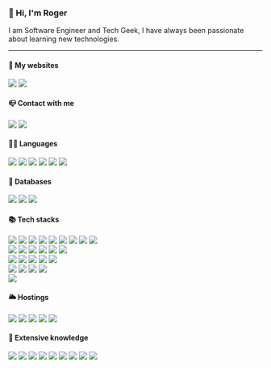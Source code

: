 ### 👋 Hi, I'm Roger
I am Software Engineer and Tech Geek, I have always been passionate about learning new technologies.

---

#### 📡 My websites
<a target="_blank" href="https://roger.twan.life"><img src="https://img.shields.io/badge/BLOG-https://roger.twan.life-brightgreen?style=for-the-badge" /></a>
<a target="_blank" href="https://roger-twan.github.io/lab"><img src="https://img.shields.io/badge/LAB-https://roger--twan.github.io/lab-blueviolet?style=for-the-badge" /></a>

#### 📪 Contact with me
<a target="_blank" href="mailto:roger.twan@gmail.com"><img src="https://img.shields.io/static/v1?message=Gmail&logo=gmail&label=%20&style=for-the-badge&color=EA4335&labelColor=5c5c5c&logoColor=white" /></a>
<a target="_blank" href="https://www.linkedin.com/in/roger-twan"><img src="https://img.shields.io/static/v1?message=LinkedIn&logo=linkedIn&label=%20&style=for-the-badge&color=0A66C2&labelColor=5c5c5c" /></a>

#### 👨‍💻 Languages
<span><img src="https://img.shields.io/badge/_-TypeScript-3178C6?style=for-the-badge&logo=typescript&logoColor=white" /></span>
<span><img src="https://img.shields.io/badge/_-JavaScript-F7DF1E?style=for-the-badge&logo=javascript&logoColor=white" /></span>
<span><img src="https://img.shields.io/badge/_-HTML5-E34F26?style=for-the-badge&logo=html5&logoColor=white" /></span>
<span><img src="https://img.shields.io/badge/_-CSS3-1572B6?style=for-the-badge&logo=css3&logoColor=white" /></span>
<span><img src="https://img.shields.io/badge/_-Python-3776AB?style=for-the-badge&logo=python&logoColor=white" /></span>
<span><img src="https://img.shields.io/badge/_-Dart-0175C2?style=for-the-badge&logo=dart&logoColor=white" /></span>

#### 💽 Databases
<span><img src="https://img.shields.io/badge/_-MySQL-4479A1?style=for-the-badge&logo=mysql&logoColor=white" /></span>
<span><img src="https://img.shields.io/badge/_-SQLite-003B57?style=for-the-badge&logo=sqlite&logoColor=white" /></span>
<span><img src="https://img.shields.io/badge/_-MongoDB-47A248?style=for-the-badge&logo=mongodb&logoColor=white" /></span>

#### 📚 Tech stacks
<span><img src="https://img.shields.io/badge/_-Node-339933?style=for-the-badge&logo=node.js&logoColor=white" /></span>
<span><img src="https://img.shields.io/badge/_-React-61DAFB?style=for-the-badge&logo=react&logoColor=white" /></span>
<span><img src="https://img.shields.io/badge/_-Vue-4FC08D?style=for-the-badge&logo=vue.js&logoColor=white" /></span>
<span><img src="https://img.shields.io/badge/_-Express-000000?style=for-the-badge&logo=express&logoColor=white" /></span>
<span><img src="https://img.shields.io/badge/_-Koa-33333D?style=for-the-badge&logo=koa&logoColor=white" /></span>
<span><img src="https://img.shields.io/badge/_-Next-000000?style=for-the-badge&logo=next.js&logoColor=white" /></span>
<span><img src="https://img.shields.io/badge/_-Nuxt-00DC82?style=for-the-badge&logo=nuxt.js&logoColor=white" /></span>
<span><img src="https://img.shields.io/badge/_-Storybook-FF4785?style=for-the-badge&logo=storybook&logoColor=white" /></span>
<span><img src="https://img.shields.io/badge/_-jQuery-0769AD?style=for-the-badge&logo=jquery&logoColor=white" /></span>
<br />
<span><img src="https://img.shields.io/badge/_-Sass-CC6699?style=for-the-badge&logo=sass&logoColor=white" /></span>
<span><img src="https://img.shields.io/badge/_-Less-1D365D?style=for-the-badge&logo=less&logoColor=white" /></span>
<span><img src="https://img.shields.io/badge/_-MUI-007FFF?style=for-the-badge&logo=mui&logoColor=white" /></span>
<span><img src="https://img.shields.io/badge/_-Bootstrap-7952B3?style=for-the-badge&logo=bootstrap&logoColor=white" /></span>
<span><img src="https://img.shields.io/badge/_-Ant_Design-0170FE?style=for-the-badge&logo=ant-design&logoColor=white" /></span>
<span><img src="https://img.shields.io/badge/_-Element-569EF8?style=for-the-badge" /></span>
<br />
<span><img src="https://img.shields.io/badge/_-ESlint-4B32C3?style=for-the-badge&logo=eslint&logoColor=white" /></span>
<span><img src="https://img.shields.io/badge/_-JEST-C21325?style=for-the-badge&logo=jest&logoColor=white" /></span>
<span><img src="https://img.shields.io/badge/_-Vitest-6E9F18?style=for-the-badge&logo=vitest&logoColor=white" /></span>
<span><img src="https://img.shields.io/badge/_-Cypress-17202C?style=for-the-badge&logo=cypress&logoColor=white" /></span>
<span><img src="https://img.shields.io/badge/_-Playwright-2EAD33?style=for-the-badge&logo=playwright&logoColor=white" /></span>
<br />
<span><img src="https://img.shields.io/badge/_-Webpack-8DD6F9?style=for-the-badge&logo=webpack&logoColor=white" /></span>
<span><img src="https://img.shields.io/badge/_-Rollup-EC4A3F?style=for-the-badge&logo=rollup.js&logoColor=white" /></span>
<span><img src="https://img.shields.io/badge/_-Vite-646CFF?style=for-the-badge&logo=vite&logoColor=white" /></span>
<span><img src="https://img.shields.io/badge/_-Gulp-CF4647?style=for-the-badge&logo=gulp&logoColor=white" /></span>
<br />
<span><img src="https://img.shields.io/badge/_-flutter-02569B?style=for-the-badge&logo=flutter&logoColor=white" /></span>

#### 🌥 Hostings
<span><img src="https://img.shields.io/badge/_-Amazon_AWS-232F3E?style=for-the-badge&logo=amazon-aws&logoColor=white" /></span>
<span><img src="https://img.shields.io/badge/_-Google_Cloud-4285F4?style=for-the-badge&logo=google-cloud&logoColor=white" /></span>
<span><img src="https://img.shields.io/badge/_-Microsoft_Azure-0078D4?style=for-the-badge&logo=microsoft-azure&logoColor=white" /></span>
<span><img src="https://img.shields.io/badge/_-Cloudflare-F38020?style=for-the-badge&logo=cloudflare&logoColor=white" /></span>
<span><img src="https://img.shields.io/badge/_-Alibaba_Cloud-FF6A00?style=for-the-badge&logo=alibaba-cloud&logoColor=white" /></span>

#### 🤖 Extensive knowledge
<span><img src="https://img.shields.io/badge/_-Linux-FCC624?style=for-the-badge&logo=linux&logoColor=white" /></span>
<span><img src="https://img.shields.io/badge/_-Docker-2496ED?style=for-the-badge&logo=docker&logoColor=white" /></span>
<span><img src="https://img.shields.io/badge/_-Serverless-FD5750?style=for-the-badge&logo=serverless&logoColor=white" /></span>
<span><img src="https://img.shields.io/badge/_-GraphQL-E10098?style=for-the-badge&logo=graphql&logoColor=white" /></span>
<span><img src="https://img.shields.io/badge/_-Nginx-009639?style=for-the-badge&logo=nginx&logoColor=white" /></span>
<span><img src="https://img.shields.io/badge/_-Firebase-FFCA28?style=for-the-badge&logo=firebase&logoColor=white" /></span>
<span><img src="https://img.shields.io/badge/_-Apple_Store_Connect-0D96F6?style=for-the-badge&logo=app-store&logoColor=white" /></span>
<span><img src="https://img.shields.io/badge/_-Google_Play_Console-414141?style=for-the-badge&logo=google-play&logoColor=white" /></span>
<span><img src="https://img.shields.io/badge/_-Scrum-violet?style=for-the-badge" /></span>


<!--
[![Roger's GitHub stats](https://github-readme-stats.vercel.app/api?username=roger-twan&show_icons=true)](https://github.com/roger-twan)
[![Roger's GitHub Streak](https://streak-stats.demolab.com?user=roger-twan&theme=tokyonight_duo&border=E4E2E2&stroke=E4E2E2&ring=4382E5&fire=4382E5&currStreakNum=4382E5&sideNums=4382E5&currStreakLabel=454D57&sideLabels=454D57&dates=999999)](https://github.com/toger-twan)
[![Roger's Top Langs](https://github-readme-stats.vercel.app/api/top-langs/?username=roger-twan&layout=compact)](https://github.com/roger-twan)
[![Roger's github activity graph](https://github-readme-activity-graph.cyclic.app/graph?username=roger-twan&theme=minimal)](https://github.com/roger-twan)
-->
